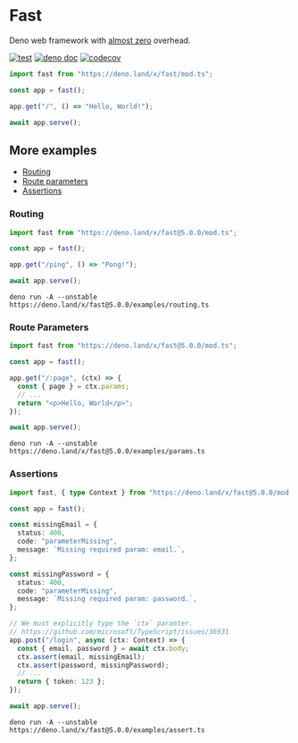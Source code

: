 # Fast

Deno web framework with [almost zero](https://github.com/denosaurs/bench)
overhead.

[![test](https://github.com/danteissaias/fast/actions/workflows/test.yml/badge.svg)](https://github.com/danteissaias/fast/actions/workflows/test.yml)
[![deno doc](https://doc.deno.land/badge.svg)](https://doc.deno.land/https://deno.land/x/fast/mod.ts)
[![codecov](https://codecov.io/gh/danteissaias/fast/branch/main/graph/badge.svg?token=LTiVBNmwP7)](https://codecov.io/gh/danteissaias/fast)

```ts
import fast from "https://deno.land/x/fast/mod.ts";

const app = fast();

app.get("/", () => "Hello, World!");

await app.serve();
```

## More examples

- [Routing](#routing)
- [Route parameters](#route-parameters)
- [Assertions](#assertions)

### Routing

```ts
import fast from "https://deno.land/x/fast@5.0.0/mod.ts";

const app = fast();

app.get("/ping", () => "Pong!");

await app.serve();
```

```
deno run -A --unstable https://deno.land/x/fast@5.0.0/examples/routing.ts
```

### Route Parameters

```ts
import fast from "https://deno.land/x/fast@5.0.0/mod.ts";

const app = fast();

app.get("/:page", (ctx) => {
  const { page } = ctx.params;
  // ...
  return "<p>Hello, World</p>";
});

await app.serve();
```

```
deno run -A --unstable https://deno.land/x/fast@5.0.0/examples/params.ts
```

### Assertions

```ts
import fast, { type Context } from "https://deno.land/x/fast@5.0.0/mod.ts";

const app = fast();

const missingEmail = {
  status: 400,
  code: "parameterMissing",
  message: `Missing required param: email.`,
};

const missingPassword = {
  status: 400,
  code: "parameterMissing",
  message: `Missing required param: password.`,
};

// We must explicitly type the `ctx` paramter.
// https://github.com/microsoft/TypeScript/issues/36931
app.post("/login", async (ctx: Context) => {
  const { email, password } = await ctx.body;
  ctx.assert(email, missingEmail);
  ctx.assert(password, missingPassword);
  // ...
  return { token: 123 };
});

await app.serve();
```

```
deno run -A --unstable https://deno.land/x/fast@5.0.0/examples/assert.ts
```
